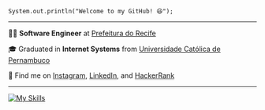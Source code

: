 <code>System.out.println("Welcome to my GitHub! 😆");</code>
<hr>

<p>👨‍💻 <strong>Software Engineer</strong> at <a href="https://www2.recife.pe.gov.br/" target="_blank">Prefeitura do Recife</a></p>
<p>🎓 Graduated in <strong>Internet Systems</strong> from <a href="https://portal.unicap.br/" target="_blank">Universidade Católica de Pernambuco</a></p>

<p>🎥 Find me on 
  <a href="https://www.instagram.com/taryjunioor/" target="_blank">Instagram</a>, 
  <a href="https://www.linkedin.com/in/tn-junior/" target="_blank">LinkedIn</a>, and 
  <a href="https://www.hackerrank.com/profile/tary_junior47" target="_blank">HackerRank</a>
</p>

<hr>

[![My Skills](https://skillicons.dev/icons?i=java,python,flask,django,spring,aws,javascript,typescript,react,angular,nodejs,express,postgresql,mysql,docker,mongodb,terraform)](https://skillicons.dev)
